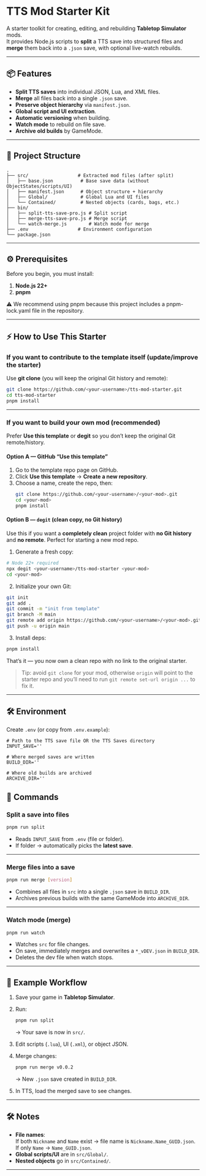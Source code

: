 # TTS Mod Starter Kit

A starter toolkit for creating, editing, and rebuilding **Tabletop Simulator** mods.  
It provides Node.js scripts to **split** a TTS save into structured files and **merge** them back into a `.json` save, with optional live-watch rebuilds.

---

## 📦 Features
- **Split TTS saves** into individual JSON, Lua, and XML files.
- **Merge** all files back into a single `.json` save.
- **Preserve object hierarchy** via `manifest.json`.
- **Global script and UI extraction**.
- **Automatic versioning** when building.
- **Watch mode** to rebuild on file save.
- **Archive old builds** by GameMode.

---

## 📂 Project Structure

```
.
├── src/                  # Extracted mod files (after split)
│   ├── base.json          # Base save data (without ObjectStates/scripts/UI)
│   ├── manifest.json      # Object structure + hierarchy
│   ├── Global/            # Global Lua and UI files
│   └── Contained/         # Nested objects (cards, bags, etc.)
├── bin/                  
│   ├── split-tts-save-pro.js # Split script         
│   ├── merge-tts-save-pro.js # Merge script          
│   └── watch-merge.js        # Watch mode for merge               
├── .env                  # Environment configuration
└── package.json
```

---

## ⚙️ Prerequisites
Before you begin, you must install:

1. **Node.js 22+**
2. **pnpm**

⚠️ We recommend using pnpm because this project includes a pnpm-lock.yaml file in the repository.

---

## ⚡ How to Use This Starter

### If you want to **contribute to the template itself** (update/improve the starter)
Use **git clone** (you will keep the original Git history and remote):
```bash
git clone https://github.com/<your-username>/tts-mod-starter.git
cd tts-mod-starter
pnpm install
```

---

### If you want to **build your own mod** (recommended)
Prefer **Use this template** or **degit** so you don’t keep the original Git remote/history.

#### Option A — GitHub “Use this template”
1. Go to the template repo page on GitHub.
2. Click **Use this template** → **Create a new repository**.
3. Choose a name, create the repo, then:
   ```bash
   git clone https://github.com/<your-username>/<your-mod>.git
   cd <your-mod>
   pnpm install
   ```

#### Option B — `degit` (clean copy, no Git history)
Use this if you want a **completely clean** project folder with **no Git history** and **no remote**. Perfect for starting a new mod repo.

1) Generate a fresh copy:
```bash
# Node 22+ required
npx degit <your-username>/tts-mod-starter <your-mod>
cd <your-mod>
```

2) Initialize your own Git:
```bash
git init
git add .
git commit -m "init from template"
git branch -M main
git remote add origin https://github.com/<your-username>/<your-mod>.git
git push -u origin main
```

3) Install deps:
```bash
pnpm install
```

That’s it — you now own a clean repo with no link to the original starter.

> Tip: avoid `git clone` for your mod, otherwise `origin` will point to the starter repo and you’ll need to run `git remote set-url origin ...` to fix it.

---

## 🛠 Environment

Create `.env` (or copy from `.env.example`):
```env
# Path to the TTS save file OR the TTS Saves directory
INPUT_SAVE=''

# Where merged saves are written
BUILD_DIR=''

# Where old builds are archived
ARCHIVE_DIR=''
```

## 🚀 Commands

### **Split a save into files**
```bash
pnpm run split
```
- Reads `INPUT_SAVE` from `.env` (file or folder).
- If folder → automatically picks the **latest save**.

---

### **Merge files into a save**
```bash
pnpm run merge [version]
```
- Combines all files in `src` into a single `.json` save in `BUILD_DIR`.
- Archives previous builds with the same GameMode into `ARCHIVE_DIR`.

---

### **Watch mode (merge)**
```bash
pnpm run watch
```
- Watches `src` for file changes.
- On save, immediately merges and overwrites a `*_vDEV.json` in `BUILD_DIR`.
- Deletes the dev file when watch stops.

---

## 📄 Example Workflow

1. Save your game in **Tabletop Simulator**.
2. Run:
   ```bash
   pnpm run split
   ```
   → Your save is now in `src/`.

3. Edit scripts (`.lua`), UI (`.xml`), or object JSON.

4. Merge changes:
   ```bash
   pnpm run merge v0.0.2
   ```
   → New `.json` save created in `BUILD_DIR`.

5. In TTS, load the merged save to see changes.

---

## 🛠 Notes
- **File names**:  
  If both `Nickname` and `Name` exist → file name is `Nickname.Name_GUID.json`.  
  If only `Name` → `Name_GUID.json`.
- **Global scripts/UI** are in `src/Global/`.
- **Nested objects** go in `src/Contained/`.

---
